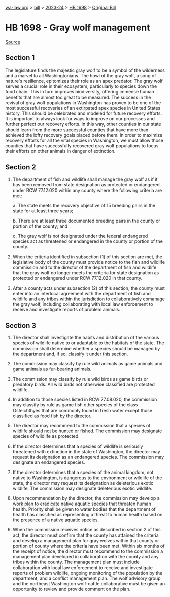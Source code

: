 [wa-law.org](/) > [bill](/bill/) > [2023-24](/bill/2023-24/) > [HB 1698](/bill/2023-24/hb/1698/) > [Original Bill](/bill/2023-24/hb/1698/1/)

# HB 1698 - Gray wolf management

[Source](http://lawfilesext.leg.wa.gov/biennium/2023-24/Pdf/Bills/House%20Bills/1698.pdf)

## Section 1
The legislature finds the majestic gray wolf to be a symbol of the wilderness and a marvel to all Washingtonians. The howl of the gray wolf, a song of nature's resilience, epitomizes their role as an apex predator. The gray wolf serves a crucial role in their ecosystem, particularly to species down the food chain. This in turn improves biodiversity, offering immense human benefits that are almost too great to be measured. The success in the revival of gray wolf populations in Washington has proven to be one of the most successful recoveries of an extirpated apex species in United States history. This should be celebrated and modeled for future recovery efforts. It is important to always look for ways to improve on our processes and further perfect our recovery efforts. In this way, other counties in our state should learn from the more successful counties that have more than achieved the lofty recovery goals placed before them. In order to maximize recovery efforts for all the vital species in Washington, we must allow those counties that have successfully recovered gray wolf populations to focus their efforts on other animals in danger of extinction.

## Section 2
1. The department of fish and wildlife shall manage the gray wolf as if it has been removed from state designation as protected or endangered under RCW 77.12.020 within any county where the following criteria are met:

    a. The state meets the recovery objective of 15 breeding pairs in the state for at least three years;

    b. There are at least three documented breeding pairs in the county or portion of the county; and

    c. The gray wolf is not designated under the federal endangered species act as threatened or endangered in the county or portion of the county.

2. When the criteria identified in subsection (1) of this section are met, the legislative body of the county must provide notice to the fish and wildlife commission and to the director of the department of fish and wildlife that the gray wolf no longer meets the criteria for state designation as protected or endangered under RCW 77.12.020 in that county.

3. After a county acts under subsection (2) of this section, the county must enter into an interlocal agreement with the department of fish and wildlife and any tribes within the jurisdiction to collaboratively comanage the gray wolf, including collaborating with local law enforcement to receive and investigate reports of problem animals.

## Section 3
1. The director shall investigate the habits and distribution of the various species of wildlife native to or adaptable to the habitats of the state. The commission shall determine whether a species should be managed by the department and, if so, classify it under this section.

2. The commission may classify by rule wild animals as game animals and game animals as fur-bearing animals.

3. The commission may classify by rule wild birds as game birds or predatory birds. All wild birds not otherwise classified are protected wildlife.

4. In addition to those species listed in RCW 77.08.020, the commission may classify by rule as game fish other species of the class Osteichthyes that are commonly found in fresh water except those classified as food fish by the director.

5. The director may recommend to the commission that a species of wildlife should not be hunted or fished. The commission may designate species of wildlife as protected.

6. If the director determines that a species of wildlife is seriously threatened with extinction in the state of Washington, the director may request its designation as an endangered species. The commission may designate an endangered species.

7. If the director determines that a species of the animal kingdom, not native to Washington, is dangerous to the environment or wildlife of the state, the director may request its designation as deleterious exotic wildlife. The commission may designate deleterious exotic wildlife.

8. Upon recommendation by the director, the commission may develop a work plan to eradicate native aquatic species that threaten human health. Priority shall be given to water bodies that the department of health has classified as representing a threat to human health based on the presence of a native aquatic species.

9. When the commission receives notice as described in section 2 of this act, the director must confirm that the county has attained the criteria and develop a management plan for gray wolves within that county or portion of county where the criteria have been met. Within six months of the receipt of notice, the director must recommend to the commission a management plan developed in collaboration with the county and any tribes within the county. The management plan must include collaboration with local law enforcement to receive and investigate reports of problem wildlife, ongoing monitoring of the population by the department, and a conflict management plan. The wolf advisory group and the northeast Washington wolf-cattle collaborative must be given an opportunity to review and provide comment on the plan.
